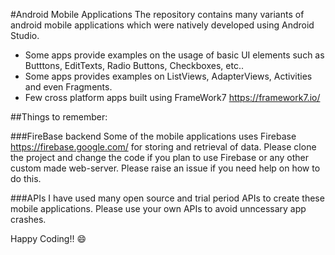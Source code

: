 #Android Mobile Applications
The repository contains many variants of android mobile applications which were natively developed using Android Studio.

* Some apps provide examples on the usage of basic UI elements such as Butttons, EditTexts, Radio Buttons, Checkboxes, etc..
* Some apps provides examples on ListViews, AdapterViews, Activities and even Fragments.
* Few cross platform apps built using FrameWork7 https://framework7.io/

##Things to remember:

###FireBase backend
Some of the mobile applications uses Firebase https://firebase.google.com/ for storing and retrieval of data. Please clone the project and
change the code if you plan to use Firebase or any other custom made web-server. Please raise an issue if you need help on how to do this.

###APIs
I have used many open source and trial period APIs to create these mobile applications. Please use your own APIs to avoid unncessary app crashes.

Happy Coding!! :smile:
